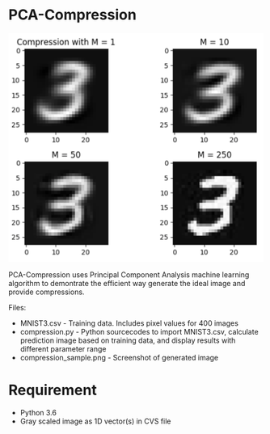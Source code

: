 # PCA-Compression

![Compression Sample](https://github.com/binarydoor/PCA-Compression/raw/master/compression_sample.png)

PCA-Compression uses Principal Component Analysis machine learning algorithm to demontrate the efficient way generate
the ideal image and provide compressions.

Files:
* MNIST3.csv - Training data. Includes pixel values for 400 images
* compression.py - Python sourcecodes to import MNIST3.csv, calculate prediction image based on training data, and display results with different parameter range
* compression_sample.png - Screenshot of generated image


# Requirement

* Python 3.6
* Gray scaled image as 1D vector(s) in CVS file

